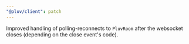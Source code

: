 ```yaml
---
"@pluv/client": patch
---
```


Improved handling of polling-reconnects to `PluvRoom` after the websocket closes (depending on the close event's code).
